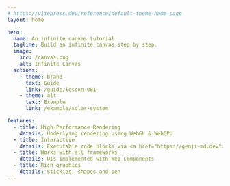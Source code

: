 ```yaml
---
# https://vitepress.dev/reference/default-theme-home-page
layout: home

hero:
  name: An infinite canvas tutorial
  tagline: Build an infinite canvas step by step.
  image:
    src: /canvas.png
    alt: Infinite Canvas
  actions:
    - theme: brand
      text: Guide
      link: /guide/lesson-001
    - theme: alt
      text: Example
      link: /example/solar-system

features:
  - title: High-Performance Rendering
    details: Underlying rendering using WebGL & WebGPU
  - title: Interactive
    details: Executable code blocks via <a href="https://genji-md.dev">genji</a>
  - title: Works with all frameworks
    details: UIs implemented with Web Components
  - title: Rich graphics
    details: Stickies, shapes and pen
---
```

